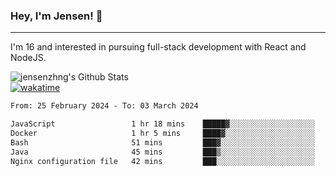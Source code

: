 ### Hey, I'm Jensen! 👋

---

I'm 16 and interested in pursuing full-stack development with React and NodeJS.

![jensenzhng's Github Stats](https://github-readme-stats.vercel.app/api?username=jensenzhng&theme=dark&show_icons=true&count_private=true)
<br />
[![wakatime](https://wakatime.com/badge/user/cbfc263d-3611-4e36-8278-8fad45fe3f62.svg)](https://wakatime.com/@cbfc263d-3611-4e36-8278-8fad45fe3f62)

<!--START_SECTION:waka-->

```txt
From: 25 February 2024 - To: 03 March 2024

JavaScript                 1 hr 18 mins    █████▓░░░░░░░░░░░░░░░░░░░   22.22 %
Docker                     1 hr 5 mins     ████▓░░░░░░░░░░░░░░░░░░░░   18.74 %
Bash                       51 mins         ███▓░░░░░░░░░░░░░░░░░░░░░   14.65 %
Java                       45 mins         ███▒░░░░░░░░░░░░░░░░░░░░░   12.79 %
Nginx configuration file   42 mins         ███░░░░░░░░░░░░░░░░░░░░░░   12.09 %
```

<!--END_SECTION:waka-->
